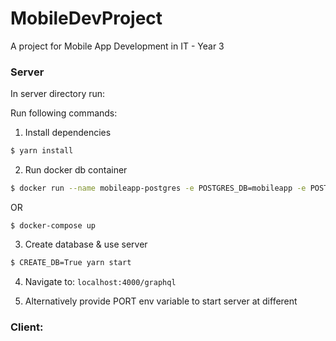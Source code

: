# MobileDevProject
A project for Mobile App Development in IT - Year 3


### Server
In server directory run:

Run following commands:

1. Install dependencies
 ```sh 
$ yarn install
```
2. Run docker db container
```sh
$ docker run --name mobileapp-postgres -e POSTGRES_DB=mobileapp -e POSTGRES_USER=testuser -e POSTGRES_PASSWORD=testpassword --rm -p5432:5432 postgres 
```
OR 
```
$ docker-compose up
```
3. Create database & use server
```sh
$ CREATE_DB=True yarn start
```
4. Navigate to: `localhost:4000/graphql`

4. Alternatively provide PORT env variable to start server at different 

### Client: